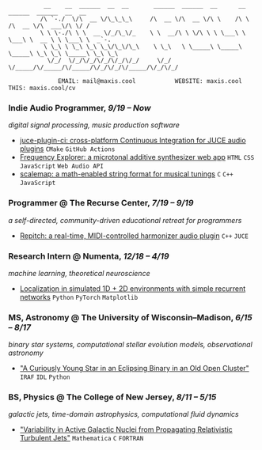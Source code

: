 ```
          __    __  ______  __  __       ______  ______  __      __      ______  ______  __  __    
         /\ `-./  \/\  __ \/\_\_\_\     /\  __ \/\  __ \/\ \    /\ \    /\  __ \/\  ___\/\ \/ /    
         \ \ \-./\ \ \  __ \/_/\_\/_    \ \  __/\ \ \/\ \ \ \___\ \ \___\ \  __ \ \ \___\ \  _`-.  
          \ \_\ \ \_\ \_\ \_\/\_\/\_\    \ \_\   \ \_____\ \_____\ \_____\ \_\ \_\ \_____\ \_\ \_\
           \/_/  \/_/\/_/\/_/\/_/\/_/     \/_/    \/_____/\/_____/\/_____/\/_/\/_/\/_____/\/_/\/_/

              EMAIL: mail@maxis.cool           WEBSITE: maxis.cool           THIS: maxis.cool/cv
```

### **Indie Audio Programmer**, *9/19 – Now*
*digital signal processing, music production software*
- [juce-plugin-ci: cross-platform Continuous Integration for JUCE audio plugins](https://github.com/maxwellpollack/juce-plugin-ci) `CMake` `GitHub Actions`
- [Frequency Explorer: a microtonal additive synthesizer web app](https://maxis.cool/frex) `HTML` `CSS` `JavaScript` `Web Audio API`
- [scalemap: a math-enabled string format for musical tunings](https://github.com/maxwellpollack/scalemap) `C` `C++` `JavaScript`

### **Programmer** @ The Recurse Center, *7/19 – 9/19*
*a self-directed, community-driven educational retreat for programmers*
- [Repitch: a real-time, MIDI-controlled harmonizer audio plugin](https://github.com/maxwellpollack/repitch) `C++` `JUCE`

### **Research Intern** @ Numenta, *12/18 – 4/19*
*machine learning, theoretical neuroscience*
- [Localization in simulated 1D + 2D environments with simple recurrent networks](https://github.com/numenta/htmresearch/tree/master/projects/localization_rnn) `Python` `PyTorch` `Matplotlib`

### **MS, Astronomy** @ The University of Wisconsin–Madison, *6/15 – 8/17*
*binary star systems, computational stellar evolution models, observational astronomy*
- ["A Curiously Young Star in an Eclipsing Binary in an Old Open Cluster"](https://doi.org/10.3847/1538-3881/aab0ff) `IRAF` `IDL` `Python`

### **BS, Physics** @ The College of New Jersey, *8/11 – 5/15*
*galactic jets, time-domain astrophysics, computational fluid dynamics*
- ["Variability in Active Galactic Nuclei from Propagating Relativistic Turbulent Jets"](https://doi.org/10.3847/0004-637X/820/1/12) `Mathematica` `C` `FORTRAN`
